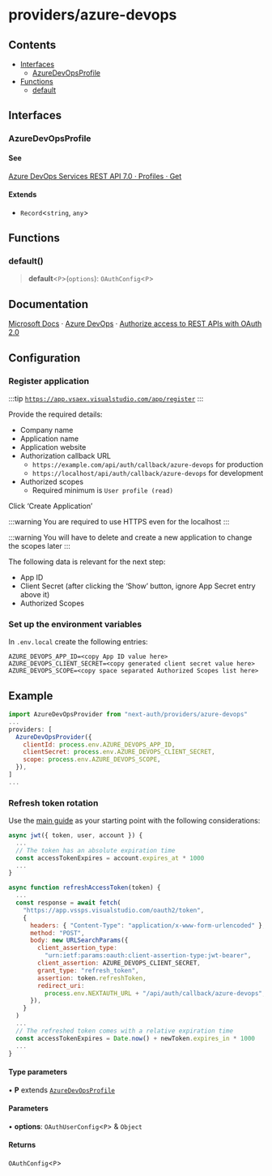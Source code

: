 # providers/azure-devops

## Contents

- [Interfaces](azure-devops.md#interfaces)
    - [AzureDevOpsProfile](azure-devops.md#azuredevopsprofile)
- [Functions](azure-devops.md#functions)
    - [default](azure-devops.md#default)

## Interfaces

### AzureDevOpsProfile

#### See

[Azure DevOps Services REST API 7.0 · Profiles · Get](https://learn.microsoft.com/en-us/rest/api/azure/devops/profile/profiles/get?view=azure-devops-rest-7.0&tabs=HTTP#examples)

#### Extends

- `Record`\<`string`, `any`\>

## Functions

### default()

> **default**\<`P`\>(`options`): `OAuthConfig`\<`P`\>

## Documentation

[Microsoft Docs](https://docs.microsoft.com/en-us) · [Azure DevOps](https://docs.microsoft.com/en-us/azure/devops/) · [Authorize access to REST APIs with OAuth 2.0](https://docs.microsoft.com/en-us/azure/devops/integrate/get-started/authentication/oauth?view=azure-devops])

## Configuration

### Register application

:::tip
[`https://app.vsaex.visualstudio.com/app/register`](https://app.vsaex.visualstudio.com/app/register)
:::

Provide the required details:

- Company name
- Application name
- Application website
- Authorization callback URL
  - `https://example.com/api/auth/callback/azure-devops` for production
  - `https://localhost/api/auth/callback/azure-devops` for development
- Authorized scopes
  - Required minimum is `User profile (read)`

Click ‘Create Application’

:::warning
You are required to use HTTPS even for the localhost
:::

:::warning
You will have to delete and create a new application to change the scopes later
:::

The following data is relevant for the next step:

- App ID
- Client Secret (after clicking the ‘Show’ button, ignore App Secret entry above it)
- Authorized Scopes

### Set up the environment variables

In `.env.local` create the following entries:

```
AZURE_DEVOPS_APP_ID=<copy App ID value here>
AZURE_DEVOPS_CLIENT_SECRET=<copy generated client secret value here>
AZURE_DEVOPS_SCOPE=<copy space separated Authorized Scopes list here>
```

## Example

```js title="pages/api/auth/[...nextauth].js"
import AzureDevOpsProvider from "next-auth/providers/azure-devops"
...
providers: [
  AzureDevOpsProvider({
    clientId: process.env.AZURE_DEVOPS_APP_ID,
    clientSecret: process.env.AZURE_DEVOPS_CLIENT_SECRET,
    scope: process.env.AZURE_DEVOPS_SCOPE,
  }),
]
...
```

### Refresh token rotation

Use the [main guide](/guides/basics/refresh-token-rotation) as your starting point with the following considerations:

```js title="pages/api/auth/[...nextauth].js"
async jwt({ token, user, account }) {
  ...
  // The token has an absolute expiration time
  const accessTokenExpires = account.expires_at * 1000
  ...
}

async function refreshAccessToken(token) {
  ...
  const response = await fetch(
    "https://app.vssps.visualstudio.com/oauth2/token",
    {
      headers: { "Content-Type": "application/x-www-form-urlencoded" },
      method: "POST",
      body: new URLSearchParams({
        client_assertion_type:
          "urn:ietf:params:oauth:client-assertion-type:jwt-bearer",
        client_assertion: AZURE_DEVOPS_CLIENT_SECRET,
        grant_type: "refresh_token",
        assertion: token.refreshToken,
        redirect_uri:
          process.env.NEXTAUTH_URL + "/api/auth/callback/azure-devops",
      }),
    }
  )
  ...
  // The refreshed token comes with a relative expiration time
  const accessTokenExpires = Date.now() + newToken.expires_in * 1000
  ...
}
```

#### Type parameters

• **P** extends [`AzureDevOpsProfile`](azure-devops.md#azuredevopsprofile)

#### Parameters

• **options**: `OAuthUserConfig`\<`P`\> & `Object`

#### Returns

`OAuthConfig`\<`P`\>
